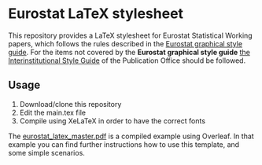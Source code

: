 # Eurostat LaTeX stylesheet

This repository provides a LaTeX stylesheet for Eurostat Statistical Working papers, which follows the rules described in the [Eurostat graphical style guide](https://ec.europa.eu/eurostat/documents/4187653/7192088/STYLE_GUIDE_2016.pdf). For the items not covered by the __Eurostat graphical style guide__ [the Interinstitutional Style Guide](https://publications.europa.eu/code/en/en-000100.htm) of the Publication Office should be followed.

Usage
-----------------------
1. Download/clone this repository
 2. Edit the main.tex file
 3. Compile using XeLaTeX in order to have the correct fonts


The [eurostat_latex_master.pdf](eurostat_latex_master.pdf) is a compiled example using Overleaf. In that example you can find further instructions how to use this template, and some simple scenarios.

